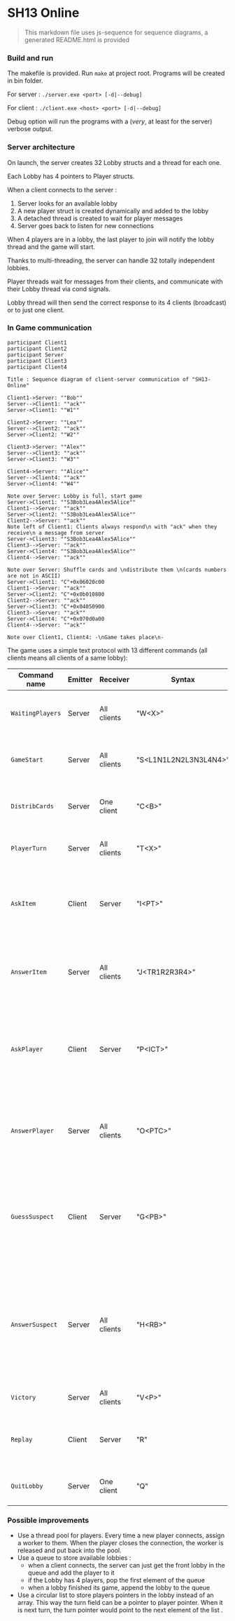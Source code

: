 # SH13 Online

> This markdown file uses js-sequence for sequence diagrams, a generated README.html is provided

### Build and run

The makefile is provided. Run `make` at project root. Programs will be created in bin folder.

For server : `./server.exe <port> [-d|--debug]`

For client : `./client.exe <host> <port> [-d|--debug]`

Debug option will run the programs with a (*very*, at least for the server) verbose output.

### Server architecture

On launch, the server creates 32 Lobby structs and a thread for each one.

Each Lobby has 4 pointers to Player structs.

When a client connects to the server :
1. Server looks for an available lobby
2. A new player struct is created dynamically and added to the lobby
3. A detached thread is created to wait for player messages
4. Server goes back to listen for new connections

When 4 players are in a lobby, the last player to join will notify the lobby thread and the game will start.


Thanks to multi-threading, the server can handle 32 totally independent lobbies.

Player threads wait for messages from their clients, and communicate with their Lobby thread via cond signals.

Lobby thread will then send the correct response to its 4 clients (broadcast) or to just one client.



### In Game communication

```sequence
participant Client1
participant Client2
participant Server
participant Client3
participant Client4

Title : Sequence diagram of client-server communication of "SH13-Online"

Client1->Server: ""Bob""
Server-->Client1: ""ack""
Server->Client1: ""W1""

Client2->Server: ""Lea""
Server-->Client2: ""ack""
Server->Client2: ""W2""

Client3->Server: ""Alex""
Server-->Client3: ""ack""
Server->Client3: ""W3""

Client4->Server: ""Alice""
Server-->Client4: ""ack""
Server->Client4: ""W4""

Note over Server: Lobby is full, start game 
Server->Client1: ""S3Bob3Lea4Alex5Alice""
Client1-->Server: ""ack""
Server->Client2: ""S3Bob3Lea4Alex5Alice""
Client2-->Server: ""ack""
Note left of Client1: Clients always respond\n with "ack" when they receive\n a message from server 
Server->Client3: ""S3Bob3Lea4Alex5Alice""
Client3-->Server: ""ack""
Server->Client4: ""S3Bob3Lea4Alex5Alice""
Client4-->Server: ""ack""

Note over Server: Shuffle cards and \ndistribute them \n(cards numbers are not in ASCII)
Server->Client1: "C"+0x06020c00
Client1-->Server: ""ack""
Server->Client2: "C"+0x0b010800
Client2-->Server: ""ack""
Server->Client3: "C"+0x04050900
Client3-->Server: ""ack""
Server->Client4: "C"+0x070d0a00
Client4-->Server: ""ack""

Note over Client1, Client4: -\nGame takes place\n-

```

The game uses a simple text protocol with 13 different commands (all clients means all clients of a same lobby): 

| Command name | Emitter | Receiver | Syntax | Description |
| ------------ | ------- | ------ | ----------- | ------------ |
|`WaitingPlayers`| Server | All clients | "W\<X>" | X : the number of players waiting in lobby |
|`GameStart`| Server | All clients | "S\<L1N1L2N2L3N3L4N4>" | Ni : name of player i<br />Li : length of player i name |
|`DistribCards`| Server | One client | "C\<B>" | B : 3 bytes containing the index of a player's cards |
|`PlayerTurn`| Server | All clients | "T\<X>" | X : index of the player who will play next |
|`AskItem`| Client | Server | "I\<PT>" | P : index of the player emitting the message<br />T : index of the item they are asking for |
|`AnswerItem`| Server | All clients | "J\<TR1R2R3R4>" | T : index of the item<br />Ri : answer for player i, can be either '0', '*' or '?' |
|`AskPlayer`| Client | Server | "P\<ICT>" | I : index of the player emitting the message<br />C : index of the targeted player<br />T : index of the item |
|`AnswerPlayer`| Server | All clients | "O\<PTC>" | P : index of the player<br />T : index of the item<br />C : number of items T player P has |
|`GuessSuspect`| Client | Server | "G\<PB>" | P : index of the player emitting the message<br />B : a byte containing the index of the character guess (1 to 13) |
| `AnswerSuspect` | Server | All clients | "H\<RB>" | R : '0' when the guess is incorrect, '1' when the guess is correct<br />B : a byte containing the index of the character guess (1 to 13) |
| `Victory` | Server | All clients | "V\<P>" | P : index of the player who won |
| `Replay` | Client | Server | "R" | Tells the server to queue for a new game in the same lobby |
| `QuitLobby` | Server | One client | "Q" | Tells a client to leave the lobby |



### Possible improvements

- Use a thread pool for players. Every time a new player connects, assign a worker to them. When the player closes the connection, the worker is released and put back into the pool.
- Use a queue to store available lobbies :
  - when a client connects, the server can just get the front lobby in the queue and add the player to it
  - if the Lobby has 4 players, pop the first element of the queue
  - when a lobby finished its game, append the lobby to the queue
- Use a circular list to store players pointers in the lobby instead of an array. This way the turn field can be a pointer to player pointer. When it is next turn, the turn pointer would point to the next element of the list .